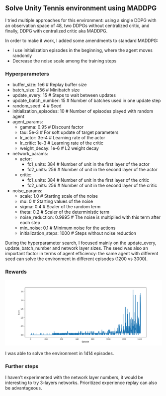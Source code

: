 ## Solve Unity Tennis environment using MADDPG

I tried multiple approaches for this environment: using a single DDPG with an observation space of 48, two DDPGs without centralized critic, and finally, DDPG with centralized critic aka MADDPG.

In order to make it work, I added some amendments to standard MADDPG:
- I use initialization episodes in the beginning, where the agent moves randomly
- Decrease the noise scale among the training steps

### Hyperparameters

- buffer_size: 1e6             # Replay buffer size
- batch_size: 256              # Minibatch size
- update_every: 15             # Steps to wait between updates
- update_batch_number: 15      # Number of batches used in one update step
- random_seed: 4               # Seed
- initialization_episodes: 10  # Number of episodes played with random agent
- agent_params:
    - gamma: 0.95              # Discount factor
    - tau: 5e-3                # For soft update of target parameters
    - lr_actor: 3e-4           # Learning rate of the actor 
    - lr_critic: 1e-3          # Learning rate of the critic
    - weight_decay: 1e-6       # L2 weight decay
- network_params:
    - actor:
        - fc1_units: 384       # Number of unit in the first layer of the actor
        - fc2_units: 256       # Number of unit in the second layer of the actor
    - critic:
        - fc1_units: 384       # Number of unit in the first layer of the critic
        - fc2_units: 256       # Number of unit in the second layer of the critic
- noise_params:
    - scale: 1.0               # Starting scale of the noise
    - mu: 0                    # Starting values of the noise
    - sigma: 0.4               # Scaler of the random term
    - theta: 0.2               # Scaler of the deterministic term
    - noise_reduction: 0.9995  # The noise is multiplied with this term after each step
    - min_noise: 0.1           # Minimum noise for the actions
    - initialization_steps: 1000  # Steps without noise reduction

During the hyperparameter search, I focused mainly on the update_every, update_batch_number and network layer sizes. The seed was also an important factor in terms of agent efficiency: the same agent with different seed can solve the environment in different episodes (1200 vs 3000).

### Rewards

![](solution.png)

I was able to solve the environment in 1414 episodes.

### Further steps

I haven't experimented with the network layer numbers, it would be interesting to try 3-layers networks. Prioritized experience replay can also be advantageous.
